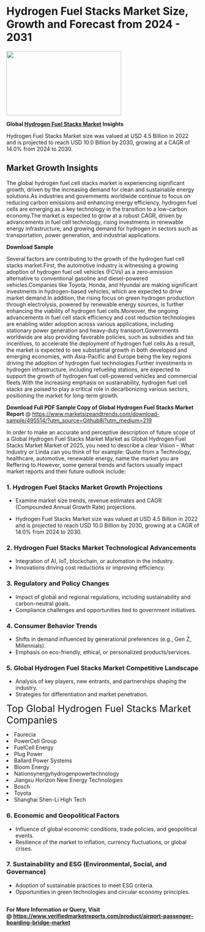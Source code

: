 <H1>Hydrogen Fuel Stacks Market Size, Growth and Forecast from 2024 - 2031</H1><img class="aligncenter size-medium wp-image-584254" src="https://thirdeyenews.in/wp-content/uploads/2024/09/Global-Market-Research-300x168.jpeg" alt="" width="300" height="168" /><p><strong>Global&nbsp;<a href="https://www.marketsizeandtrends.com/download-sample/495514/?utm_source=Github8j?utm_medium=219">Hydrogen Fuel Stacks Market</a> Insights</strong></p><p>Hydrogen Fuel Stacks Market size was valued at USD 4.5 Billion in 2022 and is projected to reach USD 10.0 Billion by 2030, growing at a CAGR of 14.0% from 2024 to 2030.</p><p><h2>Market Growth Insights</h2> <p>The global hydrogen fuel cell stacks market is experiencing significant growth, driven by the increasing demand for clean and sustainable energy solutions.As industries and governments worldwide continue to focus on reducing carbon emissions and enhancing energy efficiency, hydrogen fuel cells are emerging as a key technology in the transition to a low-carbon economy.The market is expected to grow at a robust CAGR, driven by advancements in fuel cell technology, rising investments in renewable energy infrastructure, and growing demand for hydrogen in sectors such as transportation, power generation, and industrial applications.</p> <p><strong>Download Sample</strong></p> <p>Several factors are contributing to the growth of the hydrogen fuel cell stacks market.First, the automotive industry is witnessing a growing adoption of hydrogen fuel cell vehicles (FCVs) as a zero-emission alternative to conventional gasoline and diesel-powered vehicles.Companies like Toyota, Honda, and Hyundai are making significant investments in hydrogen-based vehicles, which are expected to drive market demand.In addition, the rising focus on green hydrogen production through electrolysis, powered by renewable energy sources, is further enhancing the viability of hydrogen fuel cells.Moreover, the ongoing advancements in fuel cell stack efficiency and cost reduction technologies are enabling wider adoption across various applications, including stationary power generation and heavy-duty transport.Governments worldwide are also providing favorable policies, such as subsidies and tax incentives, to accelerate the deployment of hydrogen fuel cells.As a result, the market is expected to see substantial growth in both developed and emerging economies, with Asia-Pacific and Europe being the key regions driving the adoption of hydrogen fuel technologies.Further investments in hydrogen infrastructure, including refueling stations, are expected to support the growth of hydrogen fuel cell-powered vehicles and commercial fleets.With the increasing emphasis on sustainability, hydrogen fuel cell stacks are poised to play a critical role in decarbonizing various sectors, positioning the market for long-term growth.</p> <p><span class=""><strong>Download Full PDF Sample Copy of Global Hydrogen Fuel Stacks Market Report</strong> @ <a href="https://www.marketsizeandtrends.com/download-sample/495514/?utm_source=Github8j?utm_medium=219" target="_blank">https://www.marketsizeandtrends.com/download-sample/495514/?utm_source=Github8j?utm_medium=219</a></span></p><p>In order to make an accurate and perceptive description of future scope of a Global&nbsp;Hydrogen Fuel Stacks Market Market as Global&nbsp;Hydrogen Fuel Stacks Market Market of 2025, you need to describe a clear Vision &ndash; What Industry or Linda can you think of for example: Quote from a Technology, healthcare, automotive, renewable energy, name the market you are Reffering to.However, some general trends and factors usually impact market reports and their future outlook include:</p><h3>1.&nbsp;<strong>Hydrogen Fuel Stacks Market Growth Projections</strong></h3><ul><li>Examine market size trends, revenue estimates and CAGR (Compounded Annual Growth Rate) projections.</li><li><p>Hydrogen Fuel Stacks Market size was valued at USD 4.5 Billion in 2022 and is projected to reach USD 10.0 Billion by 2030, growing at a CAGR of 14.0% from 2024 to 2030.</p></li></ul><h3>2.&nbsp;<strong>Hydrogen Fuel Stacks Market Technological Advancements</strong></h3><ul><li>Integration of AI, IoT, blockchain, or automation in the industry.</li><li>Innovations driving cost reductions or improving efficiency.</li></ul><h3>3.&nbsp;<strong>Regulatory and Policy Changes</strong></h3><ul><li>Impact of global and regional regulations, including sustainability and carbon-neutral goals.</li><li>Compliance challenges and opportunities tied to government initiatives.</li></ul><h3>4.&nbsp;<strong>Consumer Behavior Trends</strong></h3><ul><li>Shifts in demand influenced by generational preferences (e.g., Gen Z, Millennials).</li><li>Emphasis on eco-friendly, ethical, or personalized products/services.</li></ul><h3>5.&nbsp;<strong>Global Hydrogen Fuel Stacks Market Competitive Landscape</strong></h3><ul><li>Analysis of key players, new entrants, and partnerships shaping the industry.</li><li>Strategies for differentiation and market penetration.</li></ul><p data-pm-slice="1 1 []"><span style="color: inherit; font-family: inherit; font-size: 25px;">Top Global Hydrogen Fuel Stacks Market Companies</span></p><div class="" data-test-id=""><p><li>Faurecia</li><li> PowerCell Group</li><li> FuelCell Energy</li><li> Plug Power</li><li> Ballard Power Systems</li><li> Bloom Energy</li><li> Nationsynergyhydrogenpowertechnology</li><li> Jiangsu Horizon New Energy Technologies</li><li> Bosch</li><li> Toyota</li><li> Shanghai Shen-Li High Tech</li></p></div><h3>6.&nbsp;<strong>Economic and Geopolitical Factors</strong></h3><ul><li>Influence of global economic conditions, trade policies, and geopolitical events.</li><li>Resilience of the market to inflation, currency fluctuations, or global crises.</li></ul><h3>7.&nbsp;<strong>Sustainability and ESG (Environmental, Social, and Governance)</strong></h3><ul><li>Adoption of sustainable practices to meet ESG criteria.</li><li>Opportunities in green technologies and circular economy principles.</li></ul><h2><strong style="font-size: 14px;">For More Information or Query, Visit @&nbsp;</strong><a style="background-color: #ffffff; font-size: 14px;" href="https://www.marketsizeandtrends.com/report/hydrogen-fuel-stacks-market/" target="_blank">https://www.verifiedmarketreports.com/product/airport-passenger-boarding-bridge-market</a></h2>